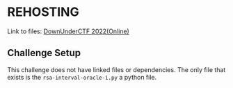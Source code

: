 # REHOSTING

Link to files: [DownUnderCTF 2022(Online)](https://github.com/DownUnderCTF/Challenges_2022_Public/blob/main/crypto/rsa-interval-oracle-i/publish/rsa-interval-oracle-i.py)

## Challenge Setup
This challenge does not have linked files or dependencies. The only file that exists is the `rsa-interval-oracle-i.py` a python file.
